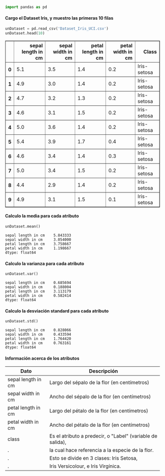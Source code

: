 

```python
import pandas as pd
```

#### Cargo el Dataset Iris, y muestro las primeras 10 filas


```python
unDataset = pd.read_csv('Dataset_Iris_UCI.csv')
unDataset.head(10)
```




<div>
<style scoped>
    .dataframe tbody tr th:only-of-type {
        vertical-align: middle;
    }

    .dataframe tbody tr th {
        vertical-align: top;
    }

    .dataframe thead th {
        text-align: right;
    }
</style>
<table border="1" class="dataframe">
  <thead>
    <tr style="text-align: right;">
      <th></th>
      <th>sepal length in cm</th>
      <th>sepal width in cm</th>
      <th>petal length in cm</th>
      <th>petal width in cm</th>
      <th>Class</th>
    </tr>
  </thead>
  <tbody>
    <tr>
      <th>0</th>
      <td>5.1</td>
      <td>3.5</td>
      <td>1.4</td>
      <td>0.2</td>
      <td>Iris-setosa</td>
    </tr>
    <tr>
      <th>1</th>
      <td>4.9</td>
      <td>3.0</td>
      <td>1.4</td>
      <td>0.2</td>
      <td>Iris-setosa</td>
    </tr>
    <tr>
      <th>2</th>
      <td>4.7</td>
      <td>3.2</td>
      <td>1.3</td>
      <td>0.2</td>
      <td>Iris-setosa</td>
    </tr>
    <tr>
      <th>3</th>
      <td>4.6</td>
      <td>3.1</td>
      <td>1.5</td>
      <td>0.2</td>
      <td>Iris-setosa</td>
    </tr>
    <tr>
      <th>4</th>
      <td>5.0</td>
      <td>3.6</td>
      <td>1.4</td>
      <td>0.2</td>
      <td>Iris-setosa</td>
    </tr>
    <tr>
      <th>5</th>
      <td>5.4</td>
      <td>3.9</td>
      <td>1.7</td>
      <td>0.4</td>
      <td>Iris-setosa</td>
    </tr>
    <tr>
      <th>6</th>
      <td>4.6</td>
      <td>3.4</td>
      <td>1.4</td>
      <td>0.3</td>
      <td>Iris-setosa</td>
    </tr>
    <tr>
      <th>7</th>
      <td>5.0</td>
      <td>3.4</td>
      <td>1.5</td>
      <td>0.2</td>
      <td>Iris-setosa</td>
    </tr>
    <tr>
      <th>8</th>
      <td>4.4</td>
      <td>2.9</td>
      <td>1.4</td>
      <td>0.2</td>
      <td>Iris-setosa</td>
    </tr>
    <tr>
      <th>9</th>
      <td>4.9</td>
      <td>3.1</td>
      <td>1.5</td>
      <td>0.1</td>
      <td>Iris-setosa</td>
    </tr>
  </tbody>
</table>
</div>



#### Calculo la media para cada atributo


```python
unDataset.mean()
```




    sepal length in cm    5.843333
    sepal width in cm     3.054000
    petal length in cm    3.758667
    petal width in cm     1.198667
    dtype: float64



#### Calculo la varianza para cada atributo


```python
unDataset.var()
```




    sepal length in cm    0.685694
    sepal width in cm     0.188004
    petal length in cm    3.113179
    petal width in cm     0.582414
    dtype: float64



#### Calculo la desviación standard para cada atributo


```python
unDataset.std()
```




    sepal length in cm    0.828066
    sepal width in cm     0.433594
    petal length in cm    1.764420
    petal width in cm     0.763161
    dtype: float64



#### Información acerca de los atributos 

|       Dato            |              Descripción                         | 
|-----------------------|--------------------------------------------------| 
 sepal length in cm	    | Largo del sépalo de la flor (en centímetros) 	   
 sepal width in cm	    | Ancho del sépalo de la flor (en centímetros) 	    				
 petal length in cm	    | Largo del pétalo de la flor (en centímetros)      					
 petal width in cm	    | Ancho del pétalo de la flor (en centímetros) 	    				
 class 	                | Es el atributo a predecir, o "Label" (variable de salida),
 .                      | la cual hace referencia a la especie de la flor. 
 .                      | Esto se divide en 3 clases: Iris Setosa, 
 .                      |  Iris Versicolour, e Iris Virgínica.



```python

```
